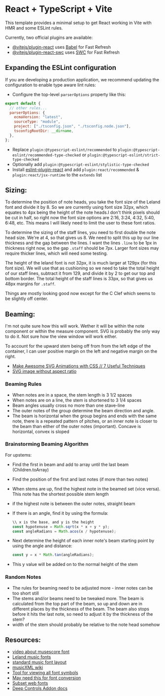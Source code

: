 # React + TypeScript + Vite

This template provides a minimal setup to get React working in Vite with HMR and some ESLint rules.

Currently, two official plugins are available:

- [@vitejs/plugin-react](https://github.com/vitejs/vite-plugin-react/blob/main/packages/plugin-react/README.md) uses [Babel](https://babeljs.io/) for Fast Refresh
- [@vitejs/plugin-react-swc](https://github.com/vitejs/vite-plugin-react-swc) uses [SWC](https://swc.rs/) for Fast Refresh

## Expanding the ESLint configuration

If you are developing a production application, we recommend updating the configuration to enable type aware lint rules:

- Configure the top-level `parserOptions` property like this:

```js
export default {
  // other rules...
  parserOptions: {
    ecmaVersion: "latest",
    sourceType: "module",
    project: ["./tsconfig.json", "./tsconfig.node.json"],
    tsconfigRootDir: __dirname,
  },
};
```

- Replace `plugin:@typescript-eslint/recommended` to `plugin:@typescript-eslint/recommended-type-checked` or `plugin:@typescript-eslint/strict-type-checked`
- Optionally add `plugin:@typescript-eslint/stylistic-type-checked`
- Install [eslint-plugin-react](https://github.com/jsx-eslint/eslint-plugin-react) and add `plugin:react/recommended` & `plugin:react/jsx-runtime` to the `extends` list

## Sizing:

To determine the position of note heads, you take the font size of the Leland font and divide it by 8. So we are currently using font size 32px, which equates to 4px being the height of the note heads.I don't think pixels should be cut in half, so right now the font size options are 2:16, 3:24, 4:32, 5:40, 6:48, etc. This means I will likely need to limit the user to these font ratios.

To determine the sizing of the staff lines, you need to first double the note head size. We're at 4, so that gives us 8. We need to split this up by our line thickness and the gap between the lines. I want the lines `.line` to be 1px in thickness right now, so the gap `.staff` should be 7px. Larger font sizes may require thicker lines, which will need some testing.

The height of the leland font is not 32px, it is much larger at 129px (for this font size). We will use that as cushioning so we need to take the total height of our staff lines, subtract it from 129, and divide it by 2 to get our top and bottom border. The total height of the staff lines is 33px, so that gives us 48px margins for `.staff`.

Things are mostly looking good now except for the C Clef which seems to be slightly off center.

## Beaming:

I'm not quite sure how this will work. Wether it will be within the note component or within the measure component. SVG is probably the only way to do it. Not sure how the view window will work either.

To account for the upward stem being off from from the left edge of the container, I can user positive margin on the left and negative margin on the right.

- [Make Awesome SVG Animations with CSS // 7 Useful Techniques](https://www.youtube.com/watch?v=UTHgr6NLeEw)
- [SVG image without aspect ratio](https://stackoverflow.com/questions/50226255/scale-svg-image-without-aspect-ratio)

### Beaming Rules

- When notes are in a space, the stem length is 3 1/2 spaces
- When notes are on a line, the stem is shortened to 3 1/4 spaces
- Beam angles usually cross no more than one stave-line
- The outer notes of the group determine the beam direction and angle.
- The beam is horizontal when the group begins and ends with the same note, there is a repeated pattern of pitches, or an inner note is closer to the beam than either of the outer notes (important). Concave is horizontal, convex is sloped

### Brainstorming Beaming Algorithm

For upstems:

- Find the first in beam and add to array until the last beam (Children.toArray)
- Find the position of the first and last notes (if more than two notes)
- When stems are up, find the highest note in the beamed set (vice versa). This note has the shortest possible stem length
- if the highest note is between the outer notes, straight beam
- If there is an angle, find it by using the formula:

  ```js
  \\ x is the base, and y is the height
  const hypotenuse = Math.sqrt(x * x + y * y);
  const angleRadians = Math.acos(x / hypotenuse);
  ```

- Next determine the height of each inner note's beam starting point by using the angle and distance:

  ```js
  const y = x * Math.tan(angleRadians);
  ```

- This y value will be added on to the normal height of the stem

### Random Notes

- The rules for beaming need to be adjusted more - inner notes can be too short still
- The stems and/or beams need to be tweaked more. The beam is calculated from the top part of the beam, so up and down are in different places by the thickness of the beam. The beam also stops before it hits the last note, so need to adjust it by the thickness of the stem?
- width of the stem should probably be relative to the note head somehow

## Resources:

- [video about musescore font](https://www.youtube.com/watch?v=XGo4PJd1lng)
- [Leland music fonts](https://github.com/MuseScoreFonts/Leland)
- [standard music font layout](https://w3c.github.io/smufl/latest/index.html)
- [musicXML wiki](https://www.w3.org/2021/06/musicxml40/)
- [Tool for viewing all font symbols](https://fontdrop.info/)
- [May need this for font conversion](https://www.fontsquirrel.com/tools/webfont-generator)
- [Subset web fonts](https://web.dev/learn/performance/optimize-web-fonts#:~:text=Note%3A%20The%20only%20time%20you,font%20formats%20other%20than%20WOFF2.)
- [Deep Controls Addon docs](https://www.npmjs.com/package/storybook-addon-deep-controls)
